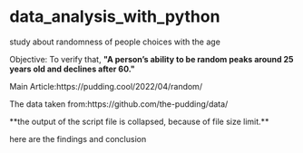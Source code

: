 # data_analysis_with_python
study about randomness of people choices with the age
<p>
Objective:
    To verify that,
    <strong>"A person’s ability to be random peaks around 25 years old and declines after 60."</strong>
</p>
<p>Main Article:https://pudding.cool/2022/04/random/</p>
<p>The data taken from:https://github.com/the-pudding/data/</P>

<p> **the output of the script file is collapsed, because of file size limit.**</p>
<p> here are the findings and conclusion </p>
